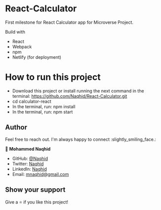 # React-Calculator

First milestone for React Calculator app for Microverse Project.

 Build with

- React
- Webpack
- npm
- Netlify (for deployment)


# How to run this project

- Download this project or install running the next command in the terminal: https://github.com/Naqhid/React-Calculator.git
- cd calculator-react
- In the terminal, run: npm install
- In the terminal, run: npm start

## Author

Feel free to reach out. I'm always happy to connect :slightly_smiling_face.:


👤 **Mohammed Naqhid**

- GitHub: [@Naqhid](https://github.com/Naqhid)
- Twitter: [Naqhid](https://twitter.com/naqhid)
- LinkedIn: [Naqhid](https://www.linkedin.com/in/mohammed-naqhid-ab3080189/)
- Email: mnaqhid@gmail.com

## Show your support

Give a ⭐️ if you like this project!



